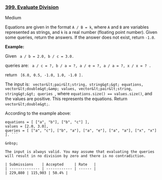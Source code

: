 ### [399. Evaluate Division](https://leetcode.com/problems/evaluate-division/submissions/)

Medium

Equations are given in the format `` A / B = k ``, where `` A `` and `` B `` are variables represented as strings, and `` k `` is a real number (floating point number). Given some queries, return the answers. If the answer does not exist, return `` -1.0 ``.

__Example:__  
Given ``  a / b = 2.0, b / c = 3.0. ``  
queries are: ``  a / c = ?, b / a = ?, a / e = ?, a / a = ?, x / x = ? . ``  
return ``  [6.0, 0.5, -1.0, 1.0, -1.0 ]. ``

The input is: ``  vector&lt;pair&lt;string, string&gt;&gt; equations, vector&lt;double&gt;&amp; values, vector&lt;pair&lt;string, string&gt;&gt; queries  ``, where `` equations.size() == values.size() ``, and the values are positive. This represents the equations. Return ``  vector&lt;double&gt; ``.

According to the example above:

```
equations = [ ["a", "b"], ["b", "c"] ],
values = [2.0, 3.0],
queries = [ ["a", "c"], ["b", "a"], ["a", "e"], ["a", "a"], ["x", "x"] ]. ```

&nbsp;

The input is always valid. You may assume that evaluating the queries will result in no division by zero and there is no contradiction.

| Submissions    | Accepted     | Rate   |
| -------------- | ------------ | ------ |
| 229,880 | 115,903 | 50.4% |